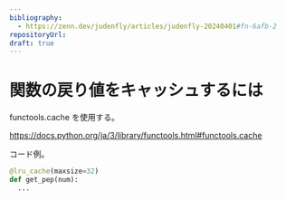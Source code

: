 ```yaml
---
bibliography: 
  - https://zenn.dev/judenfly/articles/judenfly-20240401#fn-6afb-2
repositoryUrl:
draft: true
---
```


# 関数の戻り値をキャッシュするには


functools.cache を使用する。

https://docs.python.org/ja/3/library/functools.html#functools.cache

コード例。

```python
@lru_cache(maxsize=32)
def get_pep(num):
  ...
```
